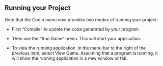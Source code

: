 ## Running your Project

Note that the Codio menu now provides two modes of running your project:

*   First “Compile” to update the code generated by your program.

*   Then use the “Run Game” menu. This will start your application.

*   To view the running application, in the menu bar to the right of the previous
    item, select View Game. Assuming that a program is running, it will show the
    running application in a new window or tab.
